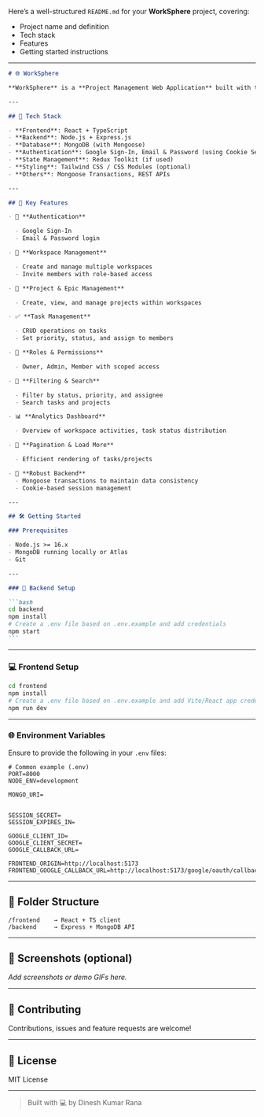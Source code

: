 Here’s a well-structured `README.md` for your **WorkSphere** project, covering:

- Project name and definition
- Tech stack
- Features
- Getting started instructions

---

````markdown
# 🌐 WorkSphere

**WorkSphere** is a **Project Management Web Application** built with the **MERN Stack** (MongoDB, Express.js, React, Node.js) and **TypeScript**. It empowers teams to collaborate effectively through workspace-based project tracking, task management, real-time role handling, and analytics insights — all wrapped in a clean, intuitive UI.

---

## 🚀 Tech Stack

- **Frontend**: React + TypeScript
- **Backend**: Node.js + Express.js
- **Database**: MongoDB (with Mongoose)
- **Authentication**: Google Sign-In, Email & Password (using Cookie Session)
- **State Management**: Redux Toolkit (if used)
- **Styling**: Tailwind CSS / CSS Modules (optional)
- **Others**: Mongoose Transactions, REST APIs

---

## 🔑 Key Features

- 🔐 **Authentication**

  - Google Sign-In
  - Email & Password login

- 🧠 **Workspace Management**

  - Create and manage multiple workspaces
  - Invite members with role-based access

- 📁 **Project & Epic Management**

  - Create, view, and manage projects within workspaces

- ✅ **Task Management**

  - CRUD operations on tasks
  - Set priority, status, and assign to members

- 👥 **Roles & Permissions**

  - Owner, Admin, Member with scoped access

- 🔎 **Filtering & Search**

  - Filter by status, priority, and assignee
  - Search tasks and projects

- 📊 **Analytics Dashboard**

  - Overview of workspace activities, task status distribution

- 🧾 **Pagination & Load More**

  - Efficient rendering of tasks/projects

- 🧩 **Robust Backend**
  - Mongoose transactions to maintain data consistency
  - Cookie-based session management

---

## 🛠️ Getting Started

### Prerequisites

- Node.js >= 16.x
- MongoDB running locally or Atlas
- Git

---

### 🔧 Backend Setup

```bash
cd backend
npm install
# Create a .env file based on .env.example and add credentials
npm start
```
````

---

### 💻 Frontend Setup

```bash
cd frontend
npm install
# Create a .env file based on .env.example and add Vite/React app credentials
npm run dev
```

---

### 🌐 Environment Variables

Ensure to provide the following in your `.env` files:

```
# Common example (.env)
PORT=8000
NODE_ENV=development

MONGO_URI=


SESSION_SECRET=
SESSION_EXPIRES_IN=

GOOGLE_CLIENT_ID=
GOOGLE_CLIENT_SECRET=
GOOGLE_CALLBACK_URL=

FRONTEND_ORIGIN=http://localhost:5173
FRONTEND_GOOGLE_CALLBACK_URL=http://localhost:5173/google/oauth/callback
```

---

## 📁 Folder Structure

```
/frontend    → React + TS client
/backend     → Express + MongoDB API
```

---

## 📸 Screenshots (optional)

_Add screenshots or demo GIFs here._

---

## 🤝 Contributing

Contributions, issues and feature requests are welcome!

---

## 📃 License

MIT License

---

> Built with 💻 by Dinesh Kumar Rana

```

```
